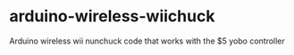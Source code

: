 # arduino-wireless-wiichuck
Arduino wireless wii nunchuck code that works with the $5 yobo controller
